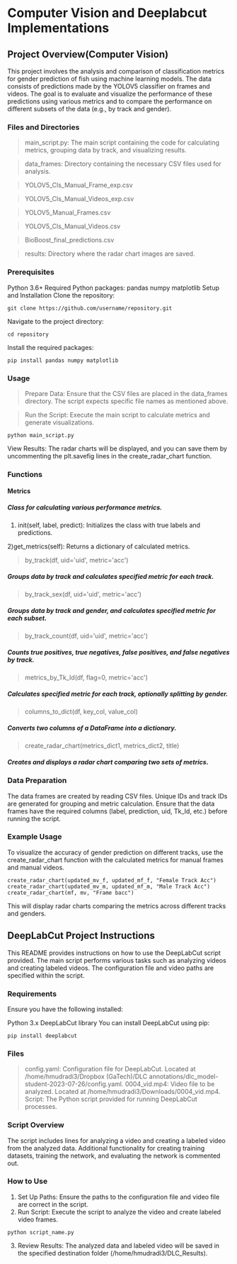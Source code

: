 # Computer Vision and Deeplabcut Implementations

## Project Overview(Computer Vision)
This project involves the analysis and comparison of classification metrics for gender prediction of fish using machine learning models. The data consists of predictions made by the YOLOV5 classifier on frames and videos. The goal is to evaluate and visualize the performance of these predictions using various metrics and to compare the performance on different subsets of the data (e.g., by track and gender).

### Files and Directories
>main_script.py: The main script containing the code for calculating metrics, grouping data by track, and visualizing results.

>data_frames: Directory containing the necessary CSV files used for analysis.

>YOLOV5_Cls_Manual_Frame_exp.csv

>YOLOV5_Cls_Manual_Videos_exp.csv

>YOLOV5_Manual_Frames.csv

>YOLOV5_Cls_Manual_Videos.csv

>BioBoost_final_predictions.csv

>results: Directory where the radar chart images are saved.

### Prerequisites
Python 3.6+
Required Python packages:
pandas
numpy
matplotlib
Setup and Installation
Clone the repository:
```
git clone https://github.com/username/repository.git
```

Navigate to the project directory:
```
cd repository
```

Install the required packages:
```
pip install pandas numpy matplotlib
```

### Usage
>Prepare Data: Ensure that the CSV files are placed in the data_frames directory. The script expects specific file names as mentioned above.

>Run the Script: Execute the main script to calculate metrics and generate visualizations.

```
python main_script.py
```

View Results: The radar charts will be displayed, and you can save them by uncommenting the plt.savefig lines in the create_radar_chart function.

### Functions
#### Metrics
##### Class for calculating various performance metrics.
1) init(self, label, predict): Initializes the class with true labels and predictions.

2)get_metrics(self): Returns a dictionary of calculated metrics.

>by_track(df, uid='uid', metric='acc')
##### Groups data by track and calculates specified metric for each track.

>by_track_sex(df, uid='uid', metric='acc')
##### Groups data by track and gender, and calculates specified metric for each subset.

>by_track_count(df, uid='uid', metric='acc')
##### Counts true positives, true negatives, false positives, and false negatives by track.

>metrics_by_Tk_Id(df, flag=0, metric='acc')
##### Calculates specified metric for each track, optionally splitting by gender.

> columns_to_dict(df, key_col, value_col)
##### Converts two columns of a DataFrame into a dictionary.

>create_radar_chart(metrics_dict1, metrics_dict2, title)
##### Creates and displays a radar chart comparing two sets of metrics.

### Data Preparation
The data frames are created by reading CSV files. Unique IDs and track IDs are generated for grouping and metric calculation. Ensure that the data frames have the required columns (label, prediction, uid, Tk_Id, etc.) before running the script.

### Example Usage
To visualize the accuracy of gender prediction on different tracks, use the create_radar_chart function with the calculated metrics for manual frames and manual videos.

```
create_radar_chart(updated_mv_f, updated_mf_f, "Female Track Acc")
create_radar_chart(updated_mv_m, updated_mf_m, "Male Track Acc")
create_radar_chart(mf, mv, "Frame bacc")
```
This will display radar charts comparing the metrics across different tracks and genders.






## DeepLabCut Project Instructions
This README provides instructions on how to use the DeepLabCut script provided. The main script performs various tasks such as analyzing videos and creating labeled videos. The configuration file and video paths are specified within the script.

### Requirements
Ensure you have the following installed:

Python 3.x
DeepLabCut library
You can install DeepLabCut using pip:

```
pip install deeplabcut
```

### Files
> config.yaml: Configuration file for DeepLabCut. Located at /home/hmudradi3/Dropbox (GaTech)/DLC annotations/dlc_model-student-2023-07-26/config.yaml.
> 0004_vid.mp4: Video file to be analyzed. Located at /home/hmudradi3/Downloads/0004_vid.mp4.
> Script: The Python script provided for running DeepLabCut processes.

### Script Overview
The script includes lines for analyzing a video and creating a labeled video from the analyzed data. Additional functionality for creating training datasets, training the network, and evaluating the network is commented out.

### How to Use
1. Set Up Paths: Ensure the paths to the configuration file and video file are correct in the script.
2. Run Script: Execute the script to analyze the video and create labeled video frames.

```
python script_name.py
```

3. Review Results: The analyzed data and labeled video will be saved in the specified destination folder (/home/hmudradi3/DLC_Results).
